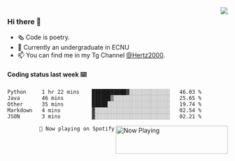 <img  align="right" src="https://github-readme-stats.vercel.app/api?username=BillChen2K&show_icons=true&count_private=true&hide_title=true">

### Hi there 👋

- 🗞 Code is poetry.
- 🌱 Currently an undergraduate in ECNU
- 📫 You can find me in my Tg Channel [@Hertz2000](https://t.me/Hertz2000).

#### Coding status last week ⌨️

<!--START_SECTION:waka-->
```text
Python     1 hr 22 mins    ███████████▓░░░░░░░░░░░░░   46.03 % 
Java       46 mins         ██████▒░░░░░░░░░░░░░░░░░░   25.65 % 
Other      35 mins         █████░░░░░░░░░░░░░░░░░░░░   19.74 % 
Markdown   4 mins          ▓░░░░░░░░░░░░░░░░░░░░░░░░   02.54 % 
JSON       3 mins          ▓░░░░░░░░░░░░░░░░░░░░░░░░   02.21 % 
```
<!--END_SECTION:waka-->


<div>
<a href="https://spotify-now-playing.billchen2k.vercel.app/now-playing?open">
   <img align="right" src="https://spotify-now-playing.billchen2k.vercel.app/now-playing" width="256" height="64" alt="Now Playing">
</a>
</div>

<div>
<p align="right"><code>🎵 Now playing on Spotify</code></p>
</div>

<!--
**BillChen2K/BillChen2K** is a ✨ _special_ ✨ repository because its `README.md` (this file) appears on your GitHub profile.

Here are some ideas to get you started:

- 🔭 I’m currently working on ...
- 🌱 I’m currently learning ...
- 👯 I’m looking to collaborate on ...
- 🤔 I’m looking for help with ...
- 💬 Ask me about ...
- 📫 How to reach me: ...
- 😄 Pronouns: ...
- ⚡ Fun fact: ...
-->
